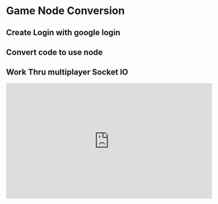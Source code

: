 # Game Node Conversion

## Create Login with google login

## Convert code to use node

## Work Thru multiplayer Socket IO

<iframe width="560" height="315" src="https://www.youtube.com/embed/KW_GefNU0W8" title="YouTube video player" frameborder="0" allow="accelerometer; autoplay; clipboard-write; encrypted-media; gyroscope; picture-in-picture" allowfullscreen></iframe>
